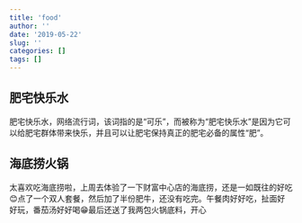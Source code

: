 ```yaml
---
title: 'food'
author: ''
date: '2019-05-22'
slug: ''
categories: []
tags: []
---
```

## 肥宅快乐水
肥宅快乐水，网络流行词，该词指的是“可乐”，而被称为“肥宅快乐水”是因为它可以给肥宅群体带来快乐，并且可以让肥宅保持真正的肥宅必备的属性“肥”。
## 海底捞火锅
太喜欢吃海底捞啦，上周去体验了一下财富中心店的海底捞，还是一如既往的好吃😊点了一个双人套餐，然后加了半份肥牛，还没有吃完。午餐肉好好吃，扯面好好玩，番茄汤好好喝😁最后还送了我两包火锅底料，开心